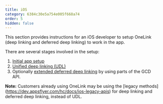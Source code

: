 ```yaml
---
title: iOS
category: 6384c30e5a754e005f668a74
order: 5
hidden: false
---
```

This section provides instructions for an iOS developer to setup OneLink (deep linking and deferred deep linking) to work in the app.

There are several stages involved in the setup: 

1. [Initial app setup](dl_ios_init_setup)
2. [Unified deep linking (UDL)](dl_ios_unified_deep_linking)
3. Optionally [extended deferred deep linking](dl_ios_ocds_ddl) by using parts of the GCD API.

**Note:** Customers already using OneLink may be using the [legacy methods] (https://dev.appsflyer.com/hc/docs/ios-legacy-apis) for deep linking and deferred deep linking, instead of UDL.